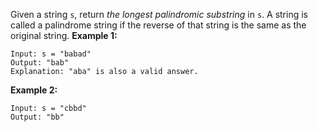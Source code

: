 Given a string `s`, return _the longest palindromic substring_ in `s`.
A string is called a palindrome string if the reverse of that string is the same as the original string.
**Example 1:**

```
Input: s = "babad"
Output: "bab"
Explanation: "aba" is also a valid answer.
```
**Example 2:**
```
Input: s = "cbbd"
Output: "bb"
```

	